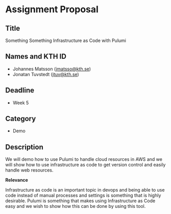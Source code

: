 # Assignment Proposal

## Title

Something Something Infrastructure as Code with Pulumi

## Names and KTH ID

  - Johannes Matsson (jmatsso@kth.se)
  - Jonatan Tuvstedt (jtuv@kth.se)

## Deadline

- Week 5

## Category

- Demo

## Description

We will demo how to use Pulumi to handle cloud resources in AWS and we will show how to use infrastructure as code to get version control and easily handle web resources.

**Relevance**

Infrastructure as code is an important topic in devops and being able to use code instead of manual processes and settings is something that is highly desirable.
Pulumi is something that makes using Infrastructure as Code easy and we wish to show how this can be done by using this tool. 